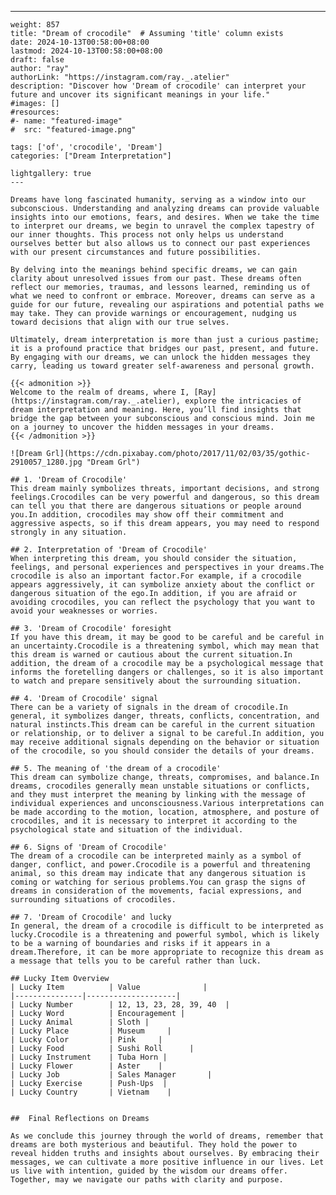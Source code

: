 ---
    weight: 857
    title: "Dream of crocodile"  # Assuming 'title' column exists
    date: 2024-10-13T00:58:00+08:00
    lastmod: 2024-10-13T00:58:00+08:00
    draft: false
    author: "ray"
    authorLink: "https://instagram.com/ray._.atelier"
    description: "Discover how 'Dream of crocodile' can interpret your future and uncover its significant meanings in your life."
    #images: []
    #resources:
    #- name: "featured-image"
    #  src: "featured-image.png"
    
    tags: ['of', 'crocodile', 'Dream']
    categories: ["Dream Interpretation"]
    
    lightgallery: true
    ---
    
    Dreams have long fascinated humanity, serving as a window into our subconscious. Understanding and analyzing dreams can provide valuable insights into our emotions, fears, and desires. When we take the time to interpret our dreams, we begin to unravel the complex tapestry of our inner thoughts. This process not only helps us understand ourselves better but also allows us to connect our past experiences with our present circumstances and future possibilities.
    
    By delving into the meanings behind specific dreams, we can gain clarity about unresolved issues from our past. These dreams often reflect our memories, traumas, and lessons learned, reminding us of what we need to confront or embrace. Moreover, dreams can serve as a guide for our future, revealing our aspirations and potential paths we may take. They can provide warnings or encouragement, nudging us toward decisions that align with our true selves.
    
    Ultimately, dream interpretation is more than just a curious pastime; it is a profound practice that bridges our past, present, and future. By engaging with our dreams, we can unlock the hidden messages they carry, leading us toward greater self-awareness and personal growth.
    
    {{< admonition >}}
    Welcome to the realm of dreams, where I, [Ray](https://instagram.com/ray._.atelier), explore the intricacies of dream interpretation and meaning. Here, you’ll find insights that bridge the gap between your subconscious and conscious mind. Join me on a journey to uncover the hidden messages in your dreams.
    {{< /admonition >}}
    
    ![Dream Grl](https://cdn.pixabay.com/photo/2017/11/02/03/35/gothic-2910057_1280.jpg "Dream Grl")
    
    ## 1. 'Dream of Crocodile'
    This dream mainly symbolizes threats, important decisions, and strong feelings.Crocodiles can be very powerful and dangerous, so this dream can tell you that there are dangerous situations or people around you.In addition, crocodiles may show off their commitment and aggressive aspects, so if this dream appears, you may need to respond strongly in any situation.
    
    ## 2. Interpretation of 'Dream of Crocodile'
    When interpreting this dream, you should consider the situation, feelings, and personal experiences and perspectives in your dreams.The crocodile is also an important factor.For example, if a crocodile appears aggressively, it can symbolize anxiety about the conflict or dangerous situation of the ego.In addition, if you are afraid or avoiding crocodiles, you can reflect the psychology that you want to avoid your weaknesses or worries.
    
    ## 3. 'Dream of Crocodile' foresight
    If you have this dream, it may be good to be careful and be careful in an uncertainty.Crocodile is a threatening symbol, which may mean that this dream is warned or cautious about the current situation.In addition, the dream of a crocodile may be a psychological message that informs the foretelling dangers or challenges, so it is also important to watch and prepare sensitively about the surrounding situation.
    
    ## 4. 'Dream of Crocodile' signal
    There can be a variety of signals in the dream of crocodile.In general, it symbolizes danger, threats, conflicts, concentration, and natural instincts.This dream can be careful in the current situation or relationship, or to deliver a signal to be careful.In addition, you may receive additional signals depending on the behavior or situation of the crocodile, so you should consider the details of your dreams.
    
    ## 5. The meaning of 'the dream of a crocodile'
    This dream can symbolize change, threats, compromises, and balance.In dreams, crocodiles generally mean unstable situations or conflicts, and they must interpret the meaning by linking with the message of individual experiences and unconsciousness.Various interpretations can be made according to the motion, location, atmosphere, and posture of crocodiles, and it is necessary to interpret it according to the psychological state and situation of the individual.
    
    ## 6. Signs of 'Dream of Crocodile'
    The dream of a crocodile can be interpreted mainly as a symbol of danger, conflict, and power.Crocodile is a powerful and threatening animal, so this dream may indicate that any dangerous situation is coming or watching for serious problems.You can grasp the signs of dreams in consideration of the movements, facial expressions, and surrounding situations of crocodiles.
    
    ## 7. 'Dream of Crocodile' and lucky
    In general, the dream of a crocodile is difficult to be interpreted as lucky.Crocodile is a threatening and powerful symbol, which is likely to be a warning of boundaries and risks if it appears in a dream.Therefore, it can be more appropriate to recognize this dream as a message that tells you to be careful rather than luck.
    
    ## Lucky Item Overview
    | Lucky Item          | Value              |
    |---------------|--------------------|
    | Lucky Number        | 12, 13, 23, 28, 39, 40  |
    | Lucky Word          | Encouragement |
    | Lucky Animal        | Sloth |
    | Lucky Place         | Museum     |
    | Lucky Color         | Pink     |
    | Lucky Food          | Sushi Roll      |
    | Lucky Instrument    | Tuba Horn |
    | Lucky Flower        | Aster    |
    | Lucky Job           | Sales Manager       |
    | Lucky Exercise      | Push-Ups  |
    | Lucky Country       | Vietnam    |
    
    
    ##  Final Reflections on Dreams
    
    As we conclude this journey through the world of dreams, remember that dreams are both mysterious and beautiful. They hold the power to reveal hidden truths and insights about ourselves. By embracing their messages, we can cultivate a more positive influence in our lives. Let us live with intention, guided by the wisdom our dreams offer. Together, may we navigate our paths with clarity and purpose.
    